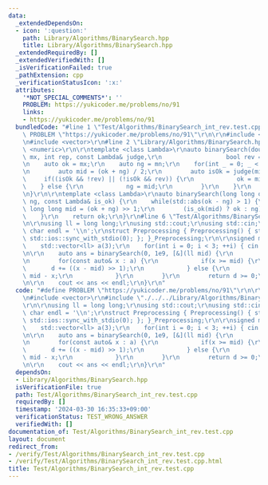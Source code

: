 ```yaml
---
data:
  _extendedDependsOn:
  - icon: ':question:'
    path: Library/Algorithms/BinarySearch.hpp
    title: Library/Algorithms/BinarySearch.hpp
  _extendedRequiredBy: []
  _extendedVerifiedWith: []
  _isVerificationFailed: true
  _pathExtension: cpp
  _verificationStatusIcon: ':x:'
  attributes:
    '*NOT_SPECIAL_COMMENTS*': ''
    PROBLEM: https://yukicoder.me/problems/no/91
    links:
    - https://yukicoder.me/problems/no/91
  bundledCode: "#line 1 \"Test/Algorithms/BinarySearch_int_rev.test.cpp\"\n#define\
    \ PROBLEM \"https://yukicoder.me/problems/no/91\"\r\n\r\n#include <iostream>\r\
    \n#include <vector>\r\n#line 2 \"Library/Algorithms/BinarySearch.hpp\"\n#include\
    \ <numeric>\r\n\r\ntemplate <class Lambda>\r\nauto binarySearch(double mn, double\
    \ mx, int rep, const Lambda& judge,\r\n                  bool rev = false) {\r\
    \n    auto ok = mx;\r\n    auto ng = mn;\r\n    for(int _ = 0; _ < rep; ++_) {\r\
    \n        auto mid = (ok + ng) / 2;\r\n        auto isOk = judge(mid);\r\n   \
    \     if((isOk && !rev) || (!isOk && rev)) {\r\n            ok = mid;\r\n    \
    \    } else {\r\n            ng = mid;\r\n        }\r\n    }\r\n    return ok;\r\
    \n}\r\n\r\ntemplate <class Lambda>\r\nauto binarySearch(long long ok, long long\
    \ ng, const Lambda& is_ok) {\r\n    while(std::abs(ok - ng) > 1) {\r\n       \
    \ long long mid = (ok + ng) >> 1;\r\n        (is_ok(mid) ? ok : ng) = mid;\r\n\
    \    }\r\n    return ok;\r\n}\r\n#line 6 \"Test/Algorithms/BinarySearch_int_rev.test.cpp\"\
    \n\r\nusing ll = long long;\r\nusing std::cout;\r\nusing std::cin;\r\nconstexpr\
    \ char endl = '\\n';\r\nstruct Preprocessing { Preprocessing() { std::cin.tie(0);\
    \ std::ios::sync_with_stdio(0); }; }_Preprocessing;\r\n\r\nsigned main() {\r\n\
    \    std::vector<ll> a(3);\r\n    for(int i = 0; i < 3; ++i) { cin >> a[i]; }\r\
    \n\r\n    auto ans = binarySearch(0, 1e9, [&](ll mid) {\r\n        ll d = 0;\r\
    \n        for(const auto& x : a) {\r\n            if(x >= mid) {\r\n         \
    \       d += ((x - mid) >> 1);\r\n            } else {\r\n                d -=\
    \ mid - x;\r\n            }\r\n        }\r\n        return d >= 0;\r\n    }, true);\r\
    \n\r\n    cout << ans << endl;\r\n}\r\n"
  code: "#define PROBLEM \"https://yukicoder.me/problems/no/91\"\r\n\r\n#include <iostream>\r\
    \n#include <vector>\r\n#include \"./../../Library/Algorithms/BinarySearch.hpp\"\
    \r\n\r\nusing ll = long long;\r\nusing std::cout;\r\nusing std::cin;\r\nconstexpr\
    \ char endl = '\\n';\r\nstruct Preprocessing { Preprocessing() { std::cin.tie(0);\
    \ std::ios::sync_with_stdio(0); }; }_Preprocessing;\r\n\r\nsigned main() {\r\n\
    \    std::vector<ll> a(3);\r\n    for(int i = 0; i < 3; ++i) { cin >> a[i]; }\r\
    \n\r\n    auto ans = binarySearch(0, 1e9, [&](ll mid) {\r\n        ll d = 0;\r\
    \n        for(const auto& x : a) {\r\n            if(x >= mid) {\r\n         \
    \       d += ((x - mid) >> 1);\r\n            } else {\r\n                d -=\
    \ mid - x;\r\n            }\r\n        }\r\n        return d >= 0;\r\n    }, true);\r\
    \n\r\n    cout << ans << endl;\r\n}\r\n"
  dependsOn:
  - Library/Algorithms/BinarySearch.hpp
  isVerificationFile: true
  path: Test/Algorithms/BinarySearch_int_rev.test.cpp
  requiredBy: []
  timestamp: '2024-03-30 16:35:33+09:00'
  verificationStatus: TEST_WRONG_ANSWER
  verifiedWith: []
documentation_of: Test/Algorithms/BinarySearch_int_rev.test.cpp
layout: document
redirect_from:
- /verify/Test/Algorithms/BinarySearch_int_rev.test.cpp
- /verify/Test/Algorithms/BinarySearch_int_rev.test.cpp.html
title: Test/Algorithms/BinarySearch_int_rev.test.cpp
---
```

